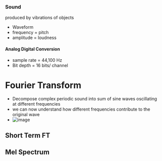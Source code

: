 ### Sound
produced by vibrations of objects

- Waveform
- frequency = pitch
- amplitude = loudness
#### Analog Digital Conversion
- sample rate = 44,100 Hz
- Bit depth = 16 bits/ channel
  
# Fourier Transform
- Decompose complex periodic sound into sum of sine waves oscillating at different frequencies
- we can now understand how different frequencies contribute to the original wave
- ![image](https://github.com/sathyanaravind/Notes/assets/77285092/377987c7-803f-403c-881f-5214f50e5bf4)

## Short Term FT
## Mel Spectrum
